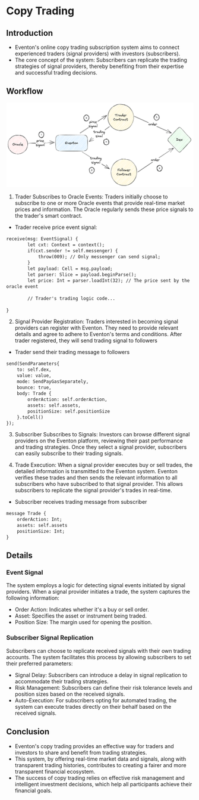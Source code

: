 # Copy Trading

## Introduction

- Eventon's online copy trading subscription system aims to connect experienced traders (signal providers) with investors (subscribers).
- The core concept of the system: Subscribers can replicate the trading strategies of signal providers, thereby benefiting from their expertise and successful trading decisions.

## Workflow

![CopyTrading Workflow](./img/copytrading.png)

1. Trader Subscribes to Oracle Events: Traders initially choose to subscribe to one or more Oracle events that provide real-time market prices and information. The Oracle regularly sends these price signals to the trader's smart contract.

- Trader receive price event signal:

```
receive(msg: EventSignal) {
        let cxt: Context = context();
        if(cxt.sender != self.messenger) {
            throw(009); // Only messenger can send signal;
        }
        let payload: Cell = msg.payload;
        let parser: Slice = payload.beginParse();
        let price: Int = parser.loadInt(32); // The price sent by the oracle event

        // Trader's trading logic code...

}
```

2. Signal Provider Registration: Traders interested in becoming signal providers can register with Eventon. They need to provide relevant details and agree to adhere to Eventon's terms and conditions. After trader registered, they will send trading signal to followers

- Trader send their trading message to followers

```
send(SendParameters{
    to: self.dex,
    value: value,
    mode: SendPayGasSeparately,
    bounce: true,
    body: Trade {
        orderAction: self.orderAction,
        assets: self.assets,
        positionSize: self.positionSize
    }.toCell()
});
```

3. Subscriber Subscribes to Signals: Investors can browse different signal providers on the Eventon platform, reviewing their past performance and trading strategies. Once they select a signal provider, subscribers can easily subscribe to their trading signals.

4. Trade Execution: When a signal provider executes buy or sell trades, the detailed information is transmitted to the Eventon system. Eventon verifies these trades and then sends the relevant information to all subscribers who have subscribed to that signal provider. This allows subscribers to replicate the signal provider's trades in real-time.

- Subscriber receives trading message from subscriber

```
message Trade {
    orderAction: Int;
    assets: self.assets
    positionSize: Int;
}
```

## Details

### Event Signal

The system employs a logic for detecting signal events initiated by signal providers. When a signal provider initiates a trade, the system captures the following information:

- Order Action: Indicates whether it's a buy or sell order.
- Asset: Specifies the asset or instrument being traded.
- Position Size: The margin used for opening the position.

### Subscriber Signal Replication

Subscribers can choose to replicate received signals with their own trading accounts. The system facilitates this process by allowing subscribers to set their preferred parameters:

- Signal Delay: Subscribers can introduce a delay in signal replication to accommodate their trading strategies.
- Risk Management: Subscribers can define their risk tolerance levels and position sizes based on the received signals.
- Auto-Execution: For subscribers opting for automated trading, the system can execute trades directly on their behalf based on the received signals.

## Conclusion

- Eventon's copy trading provides an effective way for traders and investors to share and benefit from trading strategies.
- This system, by offering real-time market data and signals, along with transparent trading histories, contributes to creating a fairer and more transparent financial ecosystem.
- The success of copy trading relies on effective risk management and intelligent investment decisions, which help all participants achieve their financial goals.
